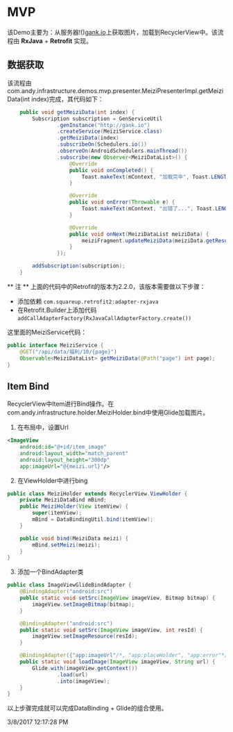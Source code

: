 # MVP #
该Demo主要为：从服务器!()[gank.io](http://gank.io)上获取图片，加载到RecyclerView中。该流程由 **RxJava** + **Retrofit** 实现。

## 数据获取 ##
该流程由com.andy.infrastructure.demos.mvp.presenter.MeiziPresenterImpl.getMeiziData(int index)完成，其代码如下：
``` Java
    public void getMeiziData(int index) {
        Subscription subscription = GenServiceUtil
                .genInstance("http://gank.io")
                .createService(MeiziService.class)
                .getMeiziData(index)
                .subscribeOn(Schedulers.io())
                .observeOn(AndroidSchedulers.mainThread())
                .subscribe(new Observer<MeiziDataList>() {
                    @Override
                    public void onCompleted() {
                        Toast.makeText(mContext, "加载完毕", Toast.LENGTH_SHORT).show();
                    }

                    @Override
                    public void onError(Throwable e) {
                        Toast.makeText(mContext, "出错了...", Toast.LENGTH_SHORT).show();
                    }

                    @Override
                    public void onNext(MeiziDataList meiziData) {
                        meiziFragment.updateMeiziData(meiziData.getResults());
                    }
                });

        addSubscription(subscription);
    }
```
** 注 ** 上面的代码中的Retrofit的版本为2.2.0，该版本需要做以下步骤：
 - 添加依赖 ``` com.squareup.retrofit2:adapter-rxjava ```
 - 在Retrofit.Builder上添加代码 ``` addCallAdapterFactory(RxJavaCallAdapterFactory.create()) ```

这里面的MeiziService代码：
``` Java
public interface MeiziService {
    @GET("/api/data/福利/10/{page}")
    Observable<MeiziDataList> getMeiziData(@Path("page") int page);
}
```

## Item Bind ##
RecyclerView中Item进行Bind操作。在com.andy.infrastructure.holder.MeiziHolder.bind中使用Glide加载图片。
1. 在布局中，设置Url
``` xml
<ImageView
    android:id="@+id/item_image"
    android:layout_width="match_parent"
    android:layout_height="300dp"
    app:imageUrl="@{meizi.url}"/>
```

2. 在ViewHolder中进行bing
``` Java
public class MeiziHolder extends RecyclerView.ViewHolder {
    private MeiziDataBind mBind;
    public MeiziHolder(View itemView) {
        super(itemView);
        mBind = DataBindingUtil.bind(itemView);
    }

    public void bind(MeiziData meizi) {
        mBind.setMeizi(meizi);
    }
}
```

3. 添加一个BindAdapter类
``` Java
public class ImageViewGlideBindAdapter {
    @BindingAdapter("android:src")
    public static void setSrc(ImageView imageView, Bitmap bitmap) {
        imageView.setImageBitmap(bitmap);
    }

    @BindingAdapter("android:src")
    public static void setSrc(ImageView imageView, int resId) {
        imageView.setImageResource(resId);
    }

    @BindingAdapter({"app:imageUrl"/*, "app:placeHolder", "app:error"*/})
    public static void loadImage(ImageView imageView, String url) {
        Glide.with(imageView.getContext())
                .load(url)
                .into(imageView);
    }
}
```

以上步骤完成就可以完成DataBinding + Glide的组合使用。

3/8/2017 12:17:28 PM 